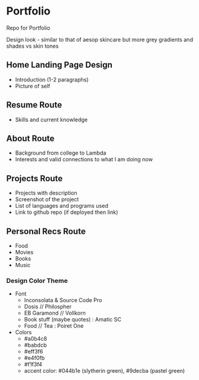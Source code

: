 # Portfolio
Repo for Portfolio

Design look - similar to that of aesop skincare but more grey gradients and shades vs skin tones

## Home Landing Page Design
- Introduction (1-2 paragraphs)
- Picture of self

## Resume Route
- Skills and current knowledge

## About Route
- Background from college to Lambda
- Interests and valid connections to what I am doing now

## Projects Route
- Projects with description
- Screenshot of the project
- List of languages and programs used
- Link to github repo (if deployed then link)

## Personal Recs Route
- Food
- Movies
- Books
- Music

### Design Color Theme

- Font
    - Inconsolata & Source Code Pro
    - Dosis // Philospher
    - EB Garamond // Vollkorn
    - Book stuff (maybe quotes) : Amatic SC
    - Food // Tea : Poiret One
- Colors
    - #a0b4c8
    - #babdcb
    - #eff3f6
    - #e4f0fb
    - #f1f3f4
    - accent color: #044b1e (slytherin green), #9decba (pastel green)

